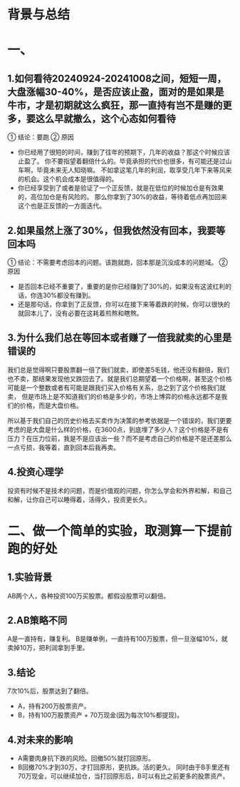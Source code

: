 # 背景与总结

# 一、
## 1.如何看待20240924-20241008之间，短短一周，大盘涨幅30-40%，是否应该止盈，面对的是如果是牛市，才是初期就这么疯狂，那一直持有岂不是赚的更多，要这么早就撤么，这个心态如何看待
① 结论：要跑
② 原因
* 你已经用了很短的时间，赚到了往年的预期下，几年的收益？那这个时候应该止盈了。
你不要指望着翻倍什么的。毕竟承担的代价也很多，有可能还是过山车啊，毕竟未来无人知晓嘛。
不如拿这笔几年的利润，取享受几年下来等风来的机会。这个机会成本是很值得的。
* 你已经享受到了或者是验证了一个正反馈，就是在低位的时候加仓是有效果的，高位加仓是有风险的。
那么你拿到了30%的收益，等待着低点再加回来这个也是正反馈的一方面迭代。

## 2.如果虽然上涨了30%，但我依然没有回本，我要等回本吗
① 结论：不需要考虑回本的问题。该跑就跑，回本那是沉没成本的问题域。
② 原因
* 是否回本已经不重要了，重要的是你已经赚到了30%的，如果没有这波红利的话，你连30%都没有赚到。
* 还是那句话，你拿到了正反馈，你可以在接下来等着跌的时候，你可以很快的就回本儿了，没有必要在这耗着煎熬和瞎熬。

## 3.为什么我们总在等回本或者赚了一倍我就卖的心里是错误的
我们总是觉得啊只要股票翻一倍了我们就卖，即使差5毛钱，他还没有翻倍，我们也不卖，那结果发现他又跌回去了。就是我们总期望着一个价格啊，甚至这个价格可能是一个整数或者有可能是跟我们买入价格有关系，总之到了这个价格我们就卖，
但是市场上是不知道我们的价格是多少的，市场上博弈的价格永远都不是我们的价格，而是大盘价格。

所以基于我们自己的历史价格去买卖作为决策的参考依据是一个错误的，我们更要考虑的是大盘是什么样的价格，在3600点，到底埋了多少人？这个价格是不是有压力？在压力位前，我是不是应该出一些？而不是考虑自己的价格是不是还差那么一点亏损，我等着，直到回本后我再卖。

## 4.投资心理学
投资有时候不是技术的问题，而是价值观的问题，你怎么学会和外界和解，和自己和解，让你自己可以睡得着，活得久，投资更长久。

# 二、做一个简单的实验，取测算一下提前跑的好处
## 1.实验背景
AB两个人，各种投资100万买股票。都假设股票可以翻倍。

## 2.AB策略不同
A是一直持有，赚复利。
B是赚单例，一直持有100万股票，但一旦涨幅10%，就卖掉10万，把利润拿到手里。

## 3.结论
7次10%后，股票达到了翻倍。
* A，持有200万股票资产。
* B，持有100万股票资产 + 70万现金(因为每次10%都提现)。

## 4.对未来的影响
* A需要肉身抗下跌的风险。回撤50%就打回原形。
* B回撤70%才到30万，才打回原形，更抗跌。活的更久。
同时由于B手里还有70万现金，可以继续加仓，当打回原形后，B可以有比之前更多的股票资产。